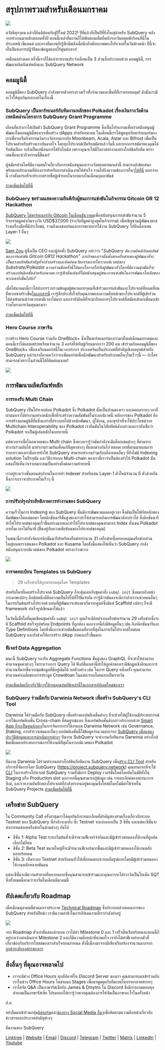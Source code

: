 # สรุปภาพรวมสำหรับเดือนมกราคม

![](https://miro.medium.com/max/1400/1*2IMAaY-YYyAdl7YfZqHTAg.png)

สวัสดีทุกๆคน แล้วก็ยินดีต้อนรับสู่ปีใหม่ 2022! ปีที่แล้วก็เป็นปีที่ยิ่งใหญ่สำหรับ SubQuery หลังจากทำงานมาหนักตลอดทั้งปี ตอนนี้เหล่าทีมงานก็ได้พักผ่อนเต็มที่หลังจากวันหยุดพักร้อนที่นี่ในประเทศนิวซีแลนด์ และทางทีมงานยังรู้สึกมีพลังเมื่อนึกถึงศักยภาพของโปรเจกต์ในวันข้างหน้า ปีนี้จะเป็นปีแห่งการปฏิวัติของข้อมูลแบบไร้ศูนย์กลาง!

เหมือนอย่างเคย ครั้งนี้เราก็ได้แบ่งรายงานประจำเดือนเป็น 3 ส่วนซึ่งประกอบด้วย คอมมูนิตี้, การพัฒนาผลิตภัณฑ์หลักและ SubQuery Network

## คอมมูนิตี้

คอมมูนิตี้ของ SubQuery กำลังขยายตัวอย่างรวดเร็วทั้งจำนวนและพื้นที่ที่เราครอบคลุม! ดังนั้นเรามีอะไรให้คุยกันเยอะเลยในเรื่องนี้

### SubQuery เป็นพาร์ทเนอร์กับทีมงานหลักของ Polkadot เรื่องเงินรางวัลด้านเทคนิคผ่านโครงการ SubQuery Grant Programme

เดือนที่แล้วเราได้เปิดตัว SubQuery Grant Programme ซึ่งเป็นโปรแกรมเพื่อเร่งสนับสนุนผู้พัฒนาในคอมมูนิตี้ของเราเพื่อสร้าง dApps สำหรับอนาคต ในเดือนนี้เราได้พูดคุยกับพาร์ทเนอร์ของเราเพื่อจะเริ่มกิจกรรมเงินรางวัลรอบแรกกับ Moonbeam, Acala, Astar และ Bifrost เพื่อเป็นโปรเจคสำหรับสร้างแรงบันดาลใจ โดยทุกโปรเจกต์เปิดรับสมัครแล้ววันนี้ และหากการสมัครของคุณได้รับคัดเลือก จะยิ่งเป็นเสมือนการได้รับโบนัส เพราะคุณจะได้มีโอกาสทำงานอย่างใกล้ชิดกับทีม พาราเชนที่แนะนำกิจกรรมนี้ขึ้นมา!

ผู้สมัครท่านใดที่มีความสนใจเกี่ยวกับการสนับสนุนและรางวัลตอบแทนเหล่านี้ สามารถส่งข้อเสนอพร้อมงบประมาณที่ต้องการสำหรับการดำเนินงานให้สำเร็จ รวมไปถึงความต้องการอื่นๆ[ได้ที่นี่](https://docs.google.com/forms/d/e/1FAIpQLSfmMazkebKwNTWThBkVGaxf2Bg8s4aWZ0ZhwiMCtc9kv4sJHQ/viewform) นอกจากนี้ เราตั้งตารอที่จะประกาศรายชื่อผู้เข้ารอบในรอบแรกในเดือนกุมภาพันธ์

[อ่านเพิ่มเติมได้ที่นี่](https://subquery.medium.com/subquery-partners-with-leading-polkadot-teams-on-technical-bounties-via-the-subquery-grants-d40453788435)

### SubQuery ขอร่วมแสดงความยินดีกับผู้ชนะการแข่งขันในกิจกรรม Gitcoin GR 12 Hackathon

[SubQuery ได้พาร์ทเนอร์กับ Gitcoin ในเดือนธันวาคม](https://subquery.medium.com/subquery-announces-gitcoin-hackathon-16c9d18753a)เพื่อสนับสนุนการแข่งขันจำนวน 5 กิจกรรมมูลค่าเงินรางวัล USD$37,000 (รางวัลที่มูลค่าสูงสุดในกิจกรรม) เพื่อเชิญชวนผู้พัฒนามาสร้างเครื่องมือที่มีประโยชน์, รวมถึงแดชบอร์ดและการขยายการใช้งาน SubQuery ไปที่บล็อกเชน Layer-1 อื่นๆ

![](https://miro.medium.com/max/1400/1*BUq3ah1ULNnvLjqxv_vzlQ.png)

[Sam Zou](https://twitter.com/zoujialiu) ผู้ซึ่งเป็น CEO และผู้ก่อตั้ง SubQuery กล่าวว่า "_SubQuery มีความยินดีกับผลลัพธ์ของการแข่งขัน Gitcoin GR12 Hackathon" ภารกิจของเรานั้นพึ่งพาเครือข่ายของผู้พัฒนาที่จะเป็นแรงผลักดันสำคัญที่จะช่วยสร้างและคิดค้นนวัตกรรมภายในระบบนิเวศน์ของ Substrate/Polkadot ความร่วมมือครั้งนี้ได้มอบโอกาสให้กับผู้พัฒนาทั่วโลกที่มีความมุ่งมั่นที่จะสร้างแอปพลิเคชั่นสำหรับอนาคต เรารู้สึกตื่นเต้นที่ได้สนับสนุนผู้ชนะการแข่งขันในการพัฒนาไอเดียของพวกเขายิ่งขึ้นไปอีก_"

เมื่อไม่นานมานี้เราได้ทำการรวบรวมข้อมูลผู้ชนะหลายๆคนที่เข้าร่วมการแข่งขันและโปรเจกต์ที่ยอดเยี่ยมที่พวกเขาสร้างขึ้น[ในเอกสารนี้](https://subquery.medium.com/subquery-celebrates-winners-of-gitcoin-gr-12-hackathon-7486afaeab29) เรารู้สึกประทับใจกับคุณภาพและความคืบหน้าของโปรเจกต์ที่ผู้เข้าร่วมได้ส่งเข้ามาแม้ว่าพวกเขามีเวลาไม่มาก และเรายังยินดีที่จะนำอีกหลายๆโปรเจกต์ที่สมัครเข้ามาเพื่อมาเข้าร่วมโครงการเงินทุนของเรา

[อ่านเพิ่มเติมได้ที่นี่](https://subquery.medium.com/subquery-celebrates-winners-of-gitcoin-gr-12-hackathon-7486afaeab29)

### Hero Course ภาษาจีน

เราสร้าง Hero Course ร่วมกับ OneBlock+ ซึ่งเป็นพาร์ทเนอร์ของเรามาตั้งแต่เดือนมกราคมและตอนนี้เราได้เผยแพร่บทเรียนจำนวน 3 คอร์สให้กับผู้เรียนมากกว่า 200 คน เข้าร่วมกับคอมมูนิตี้ของ OneBlock+ เพื่อลงเรียนคอร์สนี้ในเวลาทำการ ประเทศจีนเป็นประเทศที่สำคัญเชิงกลยุทธ์สำหรับ SubQuery แต่ว่าเราก็คาดหวังว่าจะเพิ่มคอร์สเพื่อนักพัฒนาสำหรับประเทศอื่นๆในเร็วๆนี้ — ถ้าใครสามารถช่วยเราในส่วนนี้ได้ก็ติดต่อมาเลย!

![](https://miro.medium.com/max/1400/1*_8N000hX1WBM79ZbFyhvYQ.png)

## การพัฒนาผลิตภัณฑ์หลัก

### การรองรับ Multi Chain

SubQuery เป็นโปรเจกต์บน Polkadot ซึ่ง Polkadot นั้นเป็นบ้านของเรา และตลอดระยะเวลาที่ผ่านมาเราได้ทำงานอย่างหนักเพื่อที่จะสร้างความสัมพันธ์ในระบบนิเวศนี้ หลักการของ Polkadot คือการสร้างคอมมูนิตี้ที่แข็งแกร่งที่ประกอบไปด้วยนักพัฒนา, ผู้ใช้งาน, และธุรกิจที่จะใช้ประโยชน์จาก Multichain Interoperability ของ Polkadot เรายึดมั่นในวิสัยทัศน์ดังกล่าวและเรายังเชื่อว่า Polkadot จะเป็นผู้เล่นหลักในบทบาทนี้

แต่พวกเราเชื่อในอนาคตของ Multi chain ซึ่งพวกเรารู้ว่ามันกำลังจะมีบล็อกเชนต่างๆ ที่สามารถทำงานร่วมกันได้ มาทำงานร่วมกันเพื่อแก้ปัญหาต่างๆ ที่แตกต่างกันไป ตลอดเวลาที่ผ่านมาแผนการระยะยาวของเราคือการทำให้ SubQuery สามารถทำงานร่วมกับบล็อกเชนอื่นๆ ที่ยังไม่มี Indexing solution ในปัจจุบัน และวิธีการแบบ Multi-chain ของเราที่เราจำเป็นต้องทำให้ Polkadot นั้นแสดงให้เห็นว่าเราเหมาะสมเป็นอย่างยิ่งต่อความท้าทายนี้

เราอยู่ระหว่างขั้นตอนสรุปงานในการทำ Indexer สำหรับเชน Layer-1 ตัวใหม่จำนวน 5 ตัวด้วยกัน ซึ่งเราจะเราจะประกาศในเร็วๆ นี้

![](https://miro.medium.com/max/1400/1*jD1n5MSjeatjiaF5hY-Wjg.png)

### การปรับปรุงประสิทธิภาพการทำงานของ SubQuery

ความเร็วในการ Indexing ของ SubQuery นั้นมีการพัฒนาตลอดอยู่เวลา ซึ่งมันเป็นโฟกัสหลักของทีมพัฒนาโดยเสมอมา โดยดิกชันนารีขั้นสูงของเราทำให้สามารถเกิดการพัฒนาดังกล่าวได้ ซึ่งดิกชันนารีทำให้โปรเจกต์ของคุณเร็วขึ้นอย่างมากและทำให้โปรเจกต์ของคุณสามารถ Index ทั้งเชน Polkadot ภายในเวลาไม่กี่นาที (ขึ้นอยู่กับความซับซ้อนของโปรเจกต์ของคุณ)

ในขณะนี้เรากำลังจัดการดิกชันนารีสำหรับเครือข่ายจำนวน 31 เครือข่ายซึ่งครอบคลุมเครือข่ายส่วนใหญ่บนพาราเชนของ Polkadot และ Kusama โดยสิ่งนี้แสดงให้เห็นว่า SubQuery กำลังสนับสนุนระบบนิเวศน์ของ Polkadot อย่างกว้างขวาง

![](https://miro.medium.com/max/1400/1*WeMY5WnWZ_jvllxidhycUA.png)

### การจดทะเบียน Templates บน SubQuery

> 29 เครือข่ายได้ถูกครอบคลุมโดย Templates

สำหรับใครที่เคยสร้างโปรเจกต์ SubQuery ก็จะคุ้นเคยกับชุดคำสั่ง `subql init` ซึ่งหมายถึงหน้ากระดาษเปล่าๆ อีกนัยหนึ่งก็คือความเป็นไปได้ที่ไร้ขีดจำกัด เรารู้ดีว่ามันคงจะดีกว่าถ้าเราจะช่วยคนอื่นๆในการเริ่มต้นสร้างโปรเจกต์ แทนที่ผู้พัฒนาจะต้องมาเริ่มจากศูนย์ซึ่งมีแต่ Scaffold เปล่าๆ ก็จะมี framework สำเร็จรูปเขียนมาให้แล้ว

ในวันนี้เมื่อใดที่คุณเขียนชุดคำสั่ง `subql init` คุณก็จะมีลิสต์จากเครือข่ายจำนวน 29 เครือข่ายซึ่งจะมี Scaffold สำเร็จรูปพร้อม Endpoints ที่ถูกต้อง นอกจากนี้ยังมีข้อมูลอื่นๆ เช่น ลิงก์ดิกชันนารีและ Type Definitions โดยสิ่งนี้เองจะช่วยตัดขั้นตอนที่ยากที่สุดในการเริ่มโปรเจกต์ใหม่บน SubQuery และยังช่วยให้การสร้าง dApp ง่ายและเร็วขึ้นมาก

### ฟีเจอร์ Data Aggregation

ขณะนี้ SubQuery รองรับ Aggregate Functions ขั้นสูงของ GraphQL ที่จะทำให้สามารถคำนวณชุดค่าต่างๆ ในระหว่างการ Query ได้ ฟังก์ชั่นเหล่านี้ทำให้ลูกค้าของเรามีข้อมูลเชิงลึกและการคำนวณที่มากขึ้นจากชุดข้อมูลที่มีอยู่เดิมได้ ยกตัวอย่าง เช่น ในการ Query หนึ่งครั้ง คุณสามารถคำนวณค่าเฉลี่ยของการประมูล Crowdloan ในแต่ละรอบโดยแยกเป็นรายวัน

[อ่านเพิ่มเติมเกี่ยวกับวิธีการใช้งานคุณสมบัติเหล่านี้ในเอกสารอัปเดตใหม่ของเรา](https://doc.subquery.network/query/aggregate/)

### SubQuery ร่วมมือกับ Darwinia Network เพื่อสร้าง SubQuery's CLI Tool

Darwinia ได้ร่วมมือกับ SubQuery เพื่อสร้างแอปพลิเคชั่นต่างๆ ที่จะช่วยให้ผู้ใช้งานมีประสบการณ์การใช้แอปพลิเคชั่น Cross-chain ที่สมบูรณ์แบบ ซึ่งแอปพลิเคชั่นดังกล่าวประกอบด้วย [Smart App ที่จะเป็นศูนย์กลาง](https://apps.darwinia.network/)ในการจัดการการใช้งานบน Darwinia Network เช่น Governance, Staking, การสำรวจเชนและอื่นๆ แอปพลิเคชั่นนี้ใช้ข้อมูลจำนวนมากจาก [SubQuery เพื่อแสดงประวัติข้อมูลและการดำเนินการต่างๆ](https://explorer.subquery.network/subquery/darwinia-network/smart-app-crab) ทีมงาน SubQuery จะทำงานกับทีมงาน Darwinia อย่างใกล้ชิดเพื่อมอบประสบการณ์การใช้งานดีที่สุดในระบบนิเวศของ Polkadot

![](https://miro.medium.com/max/1200/1*bL2Csj9qyamD7txAheCTIg.gif)

ทีมงาน Darwinia ได้ร่วมทำงานอย่างใกล้ชิดกับทีมงาน SubQuery เพื่อ[สร้าง CLI Tool](https://github.com/fewensa/subquery-cli) สำหรับบริการที่จัดการโดย SubQuery (https://project.subquery.network) คุณสามารถที่จะใช้ [CLI](https://github.com/fewensa/subquery-cli) ในการสร้างโปรเจกต์ SubQuery รวมทั้งมีการ Deploy เวอร์ชั่นใหม่โดยอัตโนมัติทั้งใน Staging หรือ Production slot นอกจากนี้คุณสามารถกู้ข้อมูล เช่น รายละเอียดของสถานะการซิงค์, และรายงานบันทึกของโปรเจกต์ที่กำลังทำงานอยู่ของคุณซึ่งโฮสต์โดยไม่มีค่าใช้จ่ายใน SubQuery Projects [อ่านเพิ่มเติมได้ที่นี่](https://subquery.medium.com/subquery-partners-with-darwinia-network-to-build-subquerys-cli-tool-903dc4c9ef66)

## เครือข่าย SubQuery

ใน Community Call ครั้งล่าสุดเราได้คุยกันถึงรายละเอียดที่สำคัญสองสามเรื่องเกี่ยวกับระบบ Testnet ของ SubQuery ที่กำลังจะมาถึง ซึ่ง Testnet จะแบ่งออกเป็น 3 ซีซั่น และแต่ละซีซั่นจะทำการทดสอบเครือข่ายในด้านต่างๆ กันไป

- ซีซั่น 1: Alpha Test ระยะเริ่มต้นที่จะมีจำนวนฟีเจอร์จำกัดและมีผู้เข้าร่วมทดลองใช้งานที่ถูกคัดเลือกไม่กี่คน
- ซีซั่น 2: Beta Test ขนาดใหญ่ที่จะมีจำนวนฟีเจอร์มากขึ้นและมีผู้เข้าร่วมทดลองใช้งานหลักหลายร้อยคน
- ซีซั่น 3: เปิดระบบ Testnet สำหรับคนทั่วไปเพื่อทดสอบระบบเต็มรูปแบบโดยมีผู้เข้าร่วมทดลองใช้งานหลักหลายพันคน

แต่ละซีซั่นจะมีความท้าทายที่หลากหลายซึ่งคุณสามารถเข้าร่วมและคุณอาจจะได้รางวัลเป็นโทเค็น SQT ซึ่งทั้งหมดนี้คาดว่าจะเริ่มในเดือนมีนาคมนี้

## อัปเดตเกี่ยวกับ Roadmap

เมื่อเดือนตุลาคมที่ผ่านมาเราประกาศ [Technical Roadmap](https://blog.subquery.network/blogs/20211029-roadmap-october.html) ซึ่งประกอบด้วยแผนการของ SubQuery สำหรับปีหน้า เรามีความล่าช้าในการอัปเดตงานที่เรากำลังทำอยู่

![](https://miro.medium.com/max/1400/1*2a3SGrW-OG5pbw67jsavvw.jpeg)

จาก Roadmap ตัวเก่าที่แสดงด้านบน เราได้ทำ Milestone 0 และ 1 เสร็จสิ้นเรียบร้อยและตอนนี้ก็อยู่ระหว่างดำเนินการ Milestone 2 และก็มีความคืบหน้าที่น่าพอใจ เรายังได้ทำฟีเจอร์บางตัวที่เกี่ยวข้องกับบริการโฮสต์ของเราสำเร็จก่อนกำหนด ทั้งนี้เนื่องมาจากมีเสียงเรียกร้องจำนวนมากจาก[ลูกค้าระดับองค์กรของเรา](https://blog.subquery.network/blogs/20211228-enterprise-hosted.html)

## สิ่งอื่นๆ ที่คุณอาจพลาดไป

- เราจะมีช่วง Office Hours ทุกสัปดาห์ใน Discord Server ของเรา คุณสามารถมาเข้าร่วมกับเราในช่วง Office Hours ในชาแนล Stages เพื่อมาพูดคุยกับทีมงานในบรรยากาศสบายๆ
- เราได้จัด Q&A เป็นภาษารัสเซียกับ James & Dmytro ใน Discord ซึ่งมีการถามตอบทุกคำถามเป็นภาษารัสเซีย โปรดบอกให้เรารู้ว่าพวกคุณต้องการให้จัดเป็นภาษาอะไรในครั้งหน้า

ป.ล.

อย่าลืมมาเข้าร่วมกลุ่ม[ดิสคอร์ด](https://discord.com/invite/subquery)และ[ช่องทาง Social Media อื่นๆ](https://linktr.ee/subquerynetwork)เพื่อติดตามความคืบหน้าเกี่ยวกับข่าวสารและประกาศสำคัญต่างๆ

ทีมงานของ SubQuery

[Linktree](https://linktr.ee/subquerynetwork) | [Website](https://subquery.network/) | [Email](hello@subquery.network) | [Discord](https://discord.com/invite/78zg8aBSMG) | [Telegram](https://t.me/subquerynetwork) | [Twitter](https://twitter.com/subquerynetwork) | [Matrix](https://matrix.to/#/#subquery:matrix.org) | [LinkedIn](https://www.linkedin.com/company/subquery) | [Youtube](https://www.youtube.com/channel/UCi1a6NUUjegcLHDFLr7CqLw)
